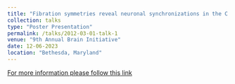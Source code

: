 ```yaml
---
title: "Fibration symmetries reveal neuronal synchronizations in the C.elegans connectome"
collection: talks
type: "Poster Presentation"
permalink: /talks/2012-03-01-talk-1
venue: "9th Annual Brain Initiative"
date: 12-06-2023
location: "Bethesda, Maryland"
---
```


[For more information please follow this link](https://brainmeeting2023.ipostersessions.com/Default.aspx?s=C6-8A-86-90-1D-74-6D-E2-27-E4-8F-4C-A7-6F-03-0A)
